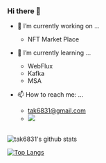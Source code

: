 ### Hi there 👋

- 🔭 I’m currently working on ...
  - NFT Market Place

- 🌱 I’m currently learning ...
  - WebFlux
  - Kafka
  - MSA

- 📫 How to reach me: ...
  - tak6831@gmail.com
  - <a href="mailto:tak6831@gmail.com"><img src="https://img.shields.io/badge/Gmail-d14836?style=flat-square&logo=Gmail&logoColor=white&link=tak6831@gmail.com"/></a>

##

![tak6831's github stats](https://github-readme-stats.vercel.app/api?username=tak6831&theme=dracula&show_icons=true&hide=stars)


[![Top Langs](https://github-readme-stats.vercel.app/api/top-langs/?username=tak6831&layout=compact)](https://github.com/anuraghazra/github-readme-stats)  

<!--
**tak6831/tak6831** is a ✨ _special_ ✨ repository because its `README.md` (this file) appears on your GitHub profile.

Here are some ideas to get you started:

- 🔭 I’m currently working on ...
- 🌱 I’m currently learning ...
- 👯 I’m looking to collaborate on ...
- 🤔 I’m looking for help with ...
- 💬 Ask me about ...
- 📫 How to reach me: ...
- 😄 Pronouns: ...
- ⚡ Fun fact: ...
-->
